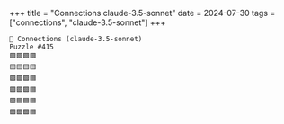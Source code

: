 +++
title = "Connections claude-3.5-sonnet"
date = 2024-07-30
tags = ["connections", "claude-3.5-sonnet"]
+++

```text
🤖 Connections (claude-3.5-sonnet) 
Puzzle #415
🟩🟩🟩🟩
🟨🟨🟨🟨
🟪🟪🟪🟦
🟪🟪🟪🟦
🟪🟦🟦🟦
🟪🟪🟪🟦
```
